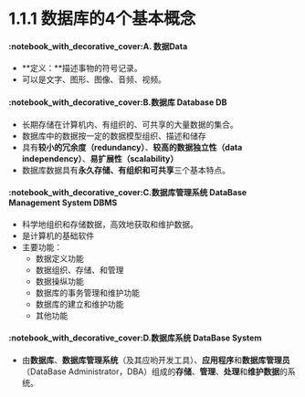 # 1.1.1 数据库的4个基本概念

#### :notebook\_with\_decorative\_cover:A. 数据Data

* **定义：**描述事物的符号记录。
* 可以是文字、图形、图像、音频、视频。

#### :notebook\_with\_decorative\_cover:B.数据库 Database DB

* 长期存储在计算机内、有组织的、可共享的大量数据的集合。
* 数据库中的数据按一定的数据模型组织、描述和储存
* 具有**较小的冗余度（redundancy）**、**较高的数据独立性（data independency）**、**易扩展性（scalability）**
* 数据库数据具有**永久存储、有组织和可共享**三个基本特点。

#### :notebook\_with\_decorative\_cover:C.数据库管理系统 DataBase Management System DBMS

* 科学地组织和存储数据，高效地获取和维护数据。
* 是计算机的基础软件
* 主要功能：
  * 数据定义功能
  * 数据组织、存储、和管理
  * 数据操纵功能
  * 数据库的事务管理和维护功能
  * 数据库的建立和维护功能
  * 其他功能

#### :notebook\_with\_decorative\_cover:D.数据库系统 DataBase System

* 由**数据库**、**数据库管理系统**（及其应哟开发工具）、**应用程序**和**数据库管理员**（DataBase Administrator，DBA）组成的**存储**、**管理**、**处理**和**维护数据**的系统。
